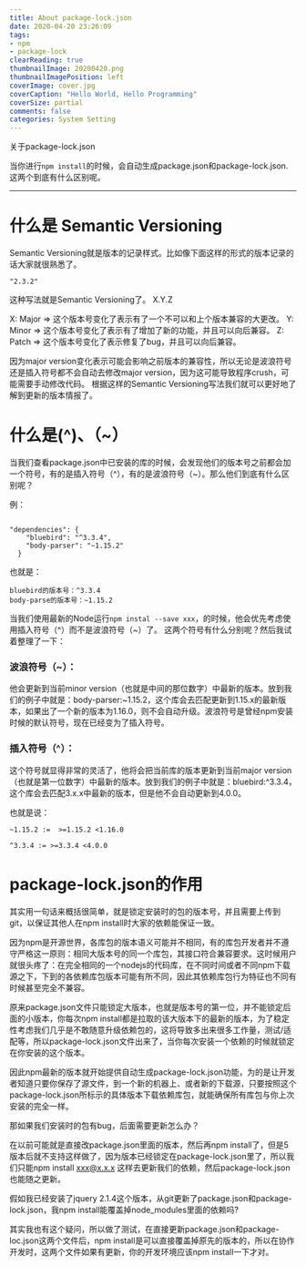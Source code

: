 ```yaml
---
title: About package-lock.json
date: 2020-04-20 23:26:09
tags:
- npm
- package-lock
clearReading: true
thumbnailImage: 20200420.png
thumbnailImagePosition: left
coverImage: cover.jpg
coverCaption: "Hello World, Hello Programming"
coverSize: partial
comments: false
categories: System Setting
---
```

关于package-lock.json
<!--more-->
当你进行`npm install`的时候，会自动生成package.json和package-lock.json.
这两个到底有什么区别呢。

***
# 什么是 Semantic Versioning
Semantic Versioning就是版本的记录样式。比如像下面这样的形式的版本记录的话大家就很熟悉了。
```
"2.3.2"
```

这种写法就是Semantic Versioning了。
X.Y.Z

X: ‎Major => 这个版本号变化了表示有了一个不可以和上个版本兼容的大更改。
Y: Minor => 这个版本号变化了表示有了增加了新的功能，并且可以向后兼容。
Z: Patch => 这个版本号变化了表示修复了bug，并且可以向后兼容。

因为major version变化表示可能会影响之前版本的兼容性，所以无论是波浪符号还是插入符号都不会自动去修改major version，因为这可能导致程序crush，可能需要手动修改代码。
根据这样的Semantic Versioning写法我们就可以更好地了解到更新的版本情报了。

# 什么是(^)、（~）
当我们查看package.json中已安装的库的时候，会发现他们的版本号之前都会加一个符号，有的是插入符号（^），有的是波浪符号（~）。那么他们到底有什么区别呢？

例：
```

"dependencies": {
    "bluebird": "^3.3.4",
    "body-parser": "~1.15.2"
  }
```

也就是：
```
bluebird的版本号：^3.3.4
body-parse的版本号：~1.15.2
```


当我们使用最新的Node运行`npm instal --save xxx`，的时候，他会优先考虑使用插入符号（^）而不是波浪符号（~）了。
这两个符号有什么分别呢？然后我试着整理了一下：

### 波浪符号（~）：
他会更新到当前minor version（也就是中间的那位数字）中最新的版本。放到我们的例子中就是：body-parser:~1.15.2，这个库会去匹配更新到1.15.x的最新版本，如果出了一个新的版本为1.16.0，则不会自动升级。波浪符号是曾经npm安装时候的默认符号，现在已经变为了插入符号。

### 插入符号（^）：
这个符号就显得非常的灵活了，他将会把当前库的版本更新到当前major version（也就是第一位数字）中最新的版本。放到我们的例子中就是：bluebird:^3.3.4，这个库会去匹配3.x.x中最新的版本，但是他不会自动更新到4.0.0。

也就是说：
```
~1.15.2 :=  >=1.15.2 <1.16.0

^3.3.4 := >=3.3.4 <4.0.0
```

# package-lock.json的作用
其实用一句话来概括很简单，就是锁定安装时的包的版本号，并且需要上传到git，以保证其他人在npm install时大家的依赖能保证一致。

因为npm是开源世界，各库包的版本语义可能并不相同，有的库包开发者并不遵守严格这一原则：相同大版本号的同一个库包，其接口符合兼容要求。这时候用户就很头疼了：在完全相同的一个nodejs的代码库，在不同时间或者不同npm下载源之下，下到的各依赖库包版本可能有所不同，因此其依赖库包行为特征也不同有时候甚至完全不兼容。

原来package.json文件只能锁定大版本，也就是版本号的第一位，并不能锁定后面的小版本，你每次npm install都是拉取的该大版本下的最新的版本，为了稳定性考虑我们几乎是不敢随意升级依赖包的，这将导致多出来很多工作量，测试/适配等，所以package-lock.json文件出来了，当你每次安装一个依赖的时候就锁定在你安装的这个版本。

因此npm最新的版本就开始提供自动生成package-lock.json功能，为的是让开发者知道只要你保存了源文件，到一个新的机器上、或者新的下载源，只要按照这个package-lock.json所标示的具体版本下载依赖库包，就能确保所有库包与你上次安装的完全一样。

那如果我们安装时的包有bug，后面需要更新怎么办？

在以前可能就是直接改package.json里面的版本，然后再npm install了，但是5版本后就不支持这样做了，因为版本已经锁定在package-lock.json里了，所以我们只能npm install xxx@x.x.x  这样去更新我们的依赖，然后package-lock.json也能随之更新。

假如我已经安装了jquery 2.1.4这个版本，从git更新了package.json和package-lock.json，我npm install能覆盖掉node_modules里面的依赖吗?

其实我也有这个疑问，所以做了测试，在直接更新package.json和package-loc.json这两个文件后，npm install是可以直接覆盖掉原先的版本的，所以在协作开发时，这两个文件如果有更新，你的开发环境应该npm install一下才对。